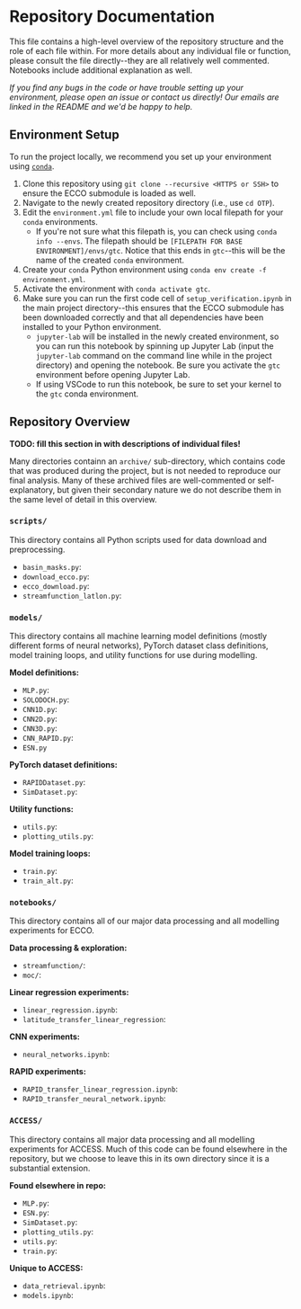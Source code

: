 # Repository Documentation

This file contains a high-level overview of the repository structure and the role of each file within. For more details about any individual file or function, please consult the file directly--they are all relatively well commented. Notebooks include additional explanation as well.

_If you find any bugs in the code or have trouble setting up your environment, please open an issue or contact us directly! Our emails are linked in the README and we'd be happy to help._

## Environment Setup

To run the project locally, we recommend you set up your environment using [`conda`](https://conda.io/projects/conda/en/latest/user-guide/getting-started.html).

1. Clone this repository using `git clone --recursive <HTTPS or SSH>` to ensure the ECCO submodule is loaded as well.
2. Navigate to the newly created repository directory (i.e., use `cd OTP`).
3. Edit the `environment.yml` file to include your own local filepath for your `conda` environments.
   - If you're not sure what this filepath is, you can check using `conda info --envs`. The filepath should be `[FILEPATH FOR BASE ENVIRONMENT]/envs/gtc`. Notice that this ends in `gtc`--this will be the name of the created `conda` environment.
4. Create your `conda` Python environment using `conda env create -f environment.yml`.
5. Activate the environment with `conda activate gtc`.
6. Make sure you can run the first code cell of `setup_verification.ipynb` in the main project directory--this ensures that the ECCO submodule has been downloaded correctly and that all dependencies have been installed to your Python environment.
   - `jupyter-lab` will be installed in the newly created environment, so you can run this notebook by spinning up Jupyter Lab (input the `jupyter-lab` command on the command line while in the project directory) and opening the notebook. Be sure you activate the `gtc` environment before opening Jupyter Lab.
   - If using VSCode to run this notebook, be sure to set your kernel to the `gtc` conda environment.

## Repository Overview

**TODO: fill this section in with descriptions of individual files!**

Many directories containn an `archive/` sub-directory, which contains code that was produced during the project, but is not needed to reproduce our final analysis. Many of these archived files are well-commented or self-explanatory, but given their secondary nature we do not describe them in the same level of detail in this overview.

### `scripts/`

This directory contains all Python scripts used for data download and preprocessing.

- `basin_masks.py`:
- `download_ecco.py`:
- `ecco_download.py`:
- `streamfunction_latlon.py`:

### `models/`

This directory contains all machine learning model definitions (mostly different forms of neural networks), PyTorch dataset class definitions, model training loops, and utility functions for use during modelling.

**Model definitions:**
- `MLP.py`:
- `SOLODOCH.py`:
- `CNN1D.py`:
- `CNN2D.py`:
- `CNN3D.py`:
- `CNN_RAPID.py`:
- `ESN.py`

**PyTorch dataset definitions:**
- `RAPIDDataset.py`:
- `SimDataset.py`:

**Utility functions:**
- `utils.py`:
- `plotting_utils.py`:

**Model training loops:**
- `train.py`:
- `train_alt.py`:

### `notebooks/`

This directory contains all of our major data processing and all modelling experiments for ECCO.

**Data processing & exploration:**
- `streamfunction/`:
- `moc/`:

**Linear regression experiments:**
- `linear_regression.ipynb`:
- `latitude_transfer_linear_regression`:

**CNN experiments:**
- `neural_networks.ipynb`:

**RAPID experiments:**
- `RAPID_transfer_linear_regression.ipynb`:
- `RAPID_transfer_neural_network.ipynb`:

### `ACCESS/`

This directory contains all major data processing and all modelling experiments for ACCESS. Much of this code can be found elsewhere in the repository, but we choose to leave this in its own directory since it is a substantial extension.

**Found elsewhere in repo:**
- `MLP.py`:
- `ESN.py`:
- `SimDataset.py`:
- `plotting_utils.py`:
- `utils.py`:
- `train.py`:

**Unique to ACCESS:**
- `data_retrieval.ipynb`:
- `models.ipynb`:
